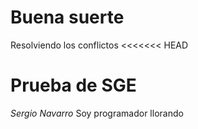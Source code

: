 # Buena suerte
Resolviendo los conflictos
<<<<<<< HEAD
# Prueba de SGE
*Sergio* *Navarro*
Soy programador llorando

